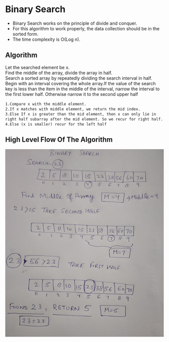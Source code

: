 # Binary Search

- Binary Search works on the principle of divide and conquer.  
- For this algorithm to work properly, the data collection should be in the sorted form.
- The time complexity is O(Log n).


## Algorithm 
Let the searched element be x.  
Find the middle of the array, divide the array in half.        
Search a sorted array by repeatedly dividing the search interval in half.
Begin with an interval covering the whole array.If the value of the search
key is less than the item in the middle of the interval, narrow the interval to the first lower half. 
Otherwise narrow it to the second upper half

    1.Compare x with the middle element.
    2.If x matches with middle element, we return the mid index.
    3.Else If x is greater than the mid element, then x can only lie in right half subarray after the mid element. So we recur for right half.
    4.Else (x is smaller) recur for the left half
    

## High Level Flow Of The Algorithm

![BinarySearch](BinarySearch-1.jpg)

